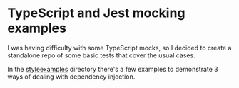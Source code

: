 # TypeScript and Jest mocking examples

I was having difficulty with some TypeScript mocks, so I decided to create a standalone repo of some basic tests that cover the usual cases.

In the [styleexamples](./styleexamples) directory there's a few examples to demonstrate 3 ways of dealing with dependency injection.
